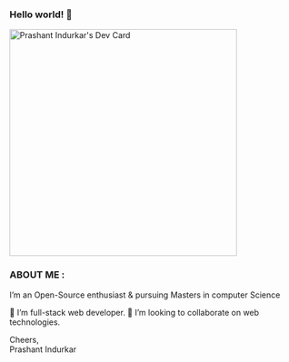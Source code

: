 ### Hello world! 👋


<a href="https://app.daily.dev/prashantin"><img src="https://api.daily.dev/devcards/d80874d9aff0482daec1ab83a0dc896a.png?r=wos" width="400" alt="Prashant Indurkar's Dev Card"/></a>


### ABOUT ME : 
I’m an Open-Source enthusiast & pursuing Masters in computer Science 

🔭 I’m full-stack web developer.
👯 I’m looking to collaborate on web technologies.


Cheers,  
Prashant Indurkar 




